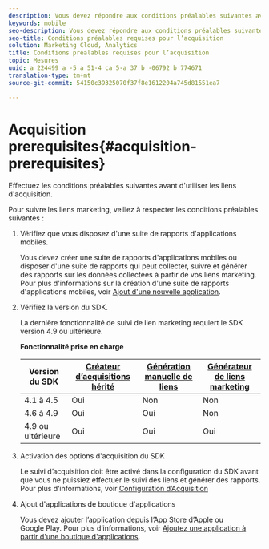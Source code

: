 ```yaml
---
description: Vous devez répondre aux conditions préalables suivantes avant d’utiliser les liens d’acquisition.
keywords: mobile
seo-description: Vous devez répondre aux conditions préalables suivantes avant d’utiliser les liens d’acquisition.
seo-title: Conditions préalables requises pour l’acquisition
solution: Marketing Cloud, Analytics
title: Conditions préalables requises pour l’acquisition
topic: Mesures
uuid: a 224499 a -5 a 51-4 ca 5-a 37 b -06792 b 774671
translation-type: tm+mt
source-git-commit: 54150c39325070f37f8e1612204a745d81551ea7

---
```



# Acquisition prerequisites{#acquisition-prerequisites}

Effectuez les conditions préalables suivantes avant d'utiliser les liens d'acquisition.

Pour suivre les liens marketing, veillez à respecter les conditions préalables suivantes :

1. Vérifiez que vous disposez d'une suite de rapports d'applications mobiles.

   Vous devez créer une suite de rapports d'applications mobiles ou disposer d'une suite de rapports qui peut collecter, suivre et générer des rapports sur les données collectées à partir de vos liens marketing. Pour plus d'informations sur la création d'une suite de rapports d'applications mobiles, voir [Ajout d'une nouvelle application](/help/using/manage-apps/t-new-app.md).

1. Vérifiez la version du SDK.

   La dernière fonctionnalité de suivi de lien marketing requiert le SDK version 4.9 ou ultérieure.

   **Fonctionnalité prise en charge**

   | Version du SDK | [Créateur d’acquisitions hérité](/help/using/acquisition-main/c-marketing-links-builder/t-create-edit-adobe-links/c-use-legacy-acquisition-links/c-use-legacy-acquisition-links.md) | [Génération manuelle de liens](/help/using/acquisition-main/c-marketing-links-builder/acquisition-link-manual.md) | [Générateur de liens marketing](/help/using/acquisition-main/c-marketing-links-builder/c-marketing-links-builder.md) |
   |--- |--- |--- |--- |
   | 4.1 à 4.5 | Oui | Non | Non |
   | 4.6 à 4.9 | Oui | Oui | Non |
   | 4.9 ou ultérieure | Oui | Oui | Oui |

1. Activation des options d'acquisition du SDK

   Le suivi d’acquisition doit être activé dans la configuration du SDK avant que vous ne puissiez effectuer le suivi des liens et générer des rapports. Pour plus d’informations, voir [Configuration d’Acquisition](/help/using/acquisition-main/t-enable-acquisition.md) 

1. Ajout d'applications de boutique d'applications

   Vous devez ajouter l’application depuis l’App Store d’Apple ou Google Play. Pour plus d’informations, voir [Ajoutez une application à partir d'une boutique d'applications](/help/using/manage-apps/c-app-store/t-app-store-app.md).
